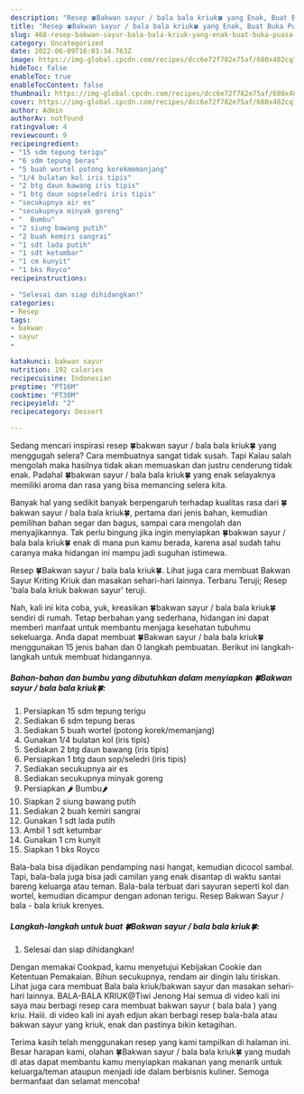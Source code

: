 ```yaml
---
description: "Resep 🍀Bakwan sayur / bala bala kriuk🍀 yang Enak, Buat Buka Puasa Enak"
title: "Resep 🍀Bakwan sayur / bala bala kriuk🍀 yang Enak, Buat Buka Puasa Enak"
slug: 468-resep-bakwan-sayur-bala-bala-kriuk-yang-enak-buat-buka-puasa-enak
category: Uncategorized
date: 2022-06-09T16:03:34.763Z
image: https://img-global.cpcdn.com/recipes/dcc6e72f782e75af/680x482cq70/bakwan-sayur-bala-bala-kriuk-foto-resep-utama.jpg
hideToc: false
enableToc: true
enableTocContent: false
thumbnail: https://img-global.cpcdn.com/recipes/dcc6e72f782e75af/680x482cq70/bakwan-sayur-bala-bala-kriuk-foto-resep-utama.jpg
cover: https://img-global.cpcdn.com/recipes/dcc6e72f782e75af/680x482cq70/bakwan-sayur-bala-bala-kriuk-foto-resep-utama.jpg
author: Admin
authorAv: notfound
ratingvalue: 4
reviewcount: 9
recipeingredient:
- "15 sdm tepung terigu"
- "6 sdm tepung beras"
- "5 buah wortel potong korekmemanjang"
- "1/4 bulatan kol iris tipis"
- "2 btg daun bawang iris tipis"
- "1 btg daun sopseledri iris tipis"
- "secukupnya air es"
- "secukupnya minyak goreng"
- "  Bumbu"
- "2 siung bawang putih"
- "2 buah kemiri sangrai"
- "1 sdt lada putih"
- "1 sdt ketumbar"
- "1 cm kunyit"
- "1 bks Royco"
recipeinstructions:

- "Selesai dan siap dihidangkan!"
categories:
- Resep
tags:
- bakwan
- sayur
- 

katakunci: bakwan sayur  
nutrition: 192 calories
recipecuisine: Indonesian
preptime: "PT16M"
cooktime: "PT30M"
recipeyield: "2"
recipecategory: Dessert

---
```



Sedang mencari inspirasi resep 🍀bakwan sayur / bala bala kriuk🍀 yang menggugah selera? Cara membuatnya sangat tidak susah. Tapi Kalau salah mengolah maka hasilnya tidak akan memuaskan dan justru cenderung tidak enak. Padahal 🍀bakwan sayur / bala bala kriuk🍀 yang enak selayaknya memiliki aroma dan rasa yang bisa memancing selera kita.


Banyak hal yang sedikit banyak berpengaruh terhadap kualitas rasa dari 🍀bakwan sayur / bala bala kriuk🍀, pertama dari jenis bahan, kemudian pemilihan bahan segar dan bagus, sampai cara mengolah dan menyajikannya. Tak perlu bingung jika ingin menyiapkan 🍀bakwan sayur / bala bala kriuk🍀 enak di mana pun kamu berada, karena asal sudah tahu caranya maka hidangan ini mampu jadi suguhan istimewa.

Resep 🍀Bakwan sayur / bala bala kriuk🍀. Lihat juga cara membuat Bakwan Sayur Kriting Kriuk dan masakan sehari-hari lainnya. Terbaru Teruji; Resep &#39;bala bala kriuk bakwan sayur&#39; teruji.


Nah, kali ini kita coba, yuk, kreasikan 🍀bakwan sayur / bala bala kriuk🍀 sendiri di rumah. Tetap berbahan yang sederhana, hidangan ini dapat memberi manfaat untuk membantu menjaga kesehatan tubuhmu sekeluarga. Anda dapat membuat 🍀Bakwan sayur / bala bala kriuk🍀 menggunakan 15 jenis bahan dan 0 langkah pembuatan. Berikut ini langkah-langkah untuk membuat hidangannya.

<!--inarticleads1-->

##### Bahan-bahan dan bumbu yang dibutuhkan dalam menyiapkan 🍀Bakwan sayur / bala bala kriuk🍀:

1. Persiapkan 15 sdm tepung terigu
1. Sediakan 6 sdm tepung beras
1. Sediakan 5 buah wortel (potong korek/memanjang)
1. Gunakan 1/4 bulatan kol (iris tipis)
1. Sediakan 2 btg daun bawang (iris tipis)
1. Persiapkan 1 btg daun sop/seledri (iris tipis)
1. Sediakan secukupnya air es
1. Sediakan secukupnya minyak goreng
1. Persiapkan  🌶 Bumbu🌶
1. Siapkan 2 siung bawang putih
1. Sediakan 2 buah kemiri sangrai
1. Gunakan 1 sdt lada putih
1. Ambil 1 sdt ketumbar
1. Gunakan 1 cm kunyit
1. Siapkan 1 bks Royco


Bala-bala bisa dijadikan pendamping nasi hangat, kemudian dicocol sambal. Tapi, bala-bala juga bisa jadi camilan yang enak disantap di waktu santai bareng keluarga atau teman. Bala-bala terbuat dari sayuran seperti kol dan wortel, kemudian dicampur dengan adonan terigu. Resep Bakwan Sayur / bala - bala kriuk krenyes. 

<!--inarticleads2-->

##### Langkah-langkah untuk buat 🍀Bakwan sayur / bala bala kriuk🍀:


1. Selesai dan siap dihidangkan!

Dengan memakai Cookpad, kamu menyetujui Kebijakan Cookie dan Ketentuan Pemakaian. Bihun secukupnya, rendam air dingin lalu tiriskan. Lihat juga cara membuat Bala bala kriuk/bakwan sayur dan masakan sehari-hari lainnya. BALA-BALA KRIUK@Tiwi Jenong Hai semua di video kali ini saya mau berbagi resep cara membuat bakwan sayur ( bala bala ) yang kriu. Haiii. di video kali ini ayah edjun akan berbagi resep bala-bala atau bakwan sayur yang kriuk, enak dan pastinya bikin ketagihan. 

Terima kasih telah menggunakan resep yang kami tampilkan di halaman ini. Besar harapan kami, olahan 🍀Bakwan sayur / bala bala kriuk🍀 yang mudah di atas dapat membantu kamu menyiapkan makanan yang menarik untuk keluarga/teman ataupun menjadi ide dalam berbisnis kuliner. Semoga bermanfaat dan selamat mencoba!
